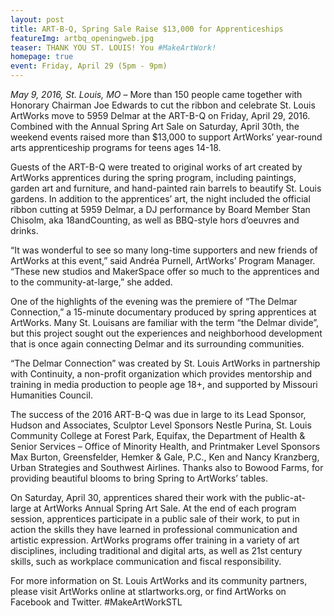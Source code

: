 ```yaml
---
layout: post
title: ART-B-Q, Spring Sale Raise $13,000 for Apprenticeships
featureImg: artbq_openingweb.jpg
teaser: THANK YOU ST. LOUIS! You #MakeArtWork!
homepage: true
event: Friday, April 29 (5pm - 9pm)
---
```


<i>May 9, 2016, St. Louis, MO</i> – More than 150 people came together with Honorary Chairman Joe Edwards to cut the ribbon and celebrate St. Louis ArtWorks move to 5959 Delmar at the ART-B-Q on Friday, April 29, 2016. Combined with the Annual Spring Art Sale on Saturday, April 30th, the weekend events raised more than $13,000 to support ArtWorks’ year-round arts apprenticeship programs for teens ages 14-18.

Guests of the ART-B-Q were treated to original works of art created by ArtWorks apprentices during the spring program, including paintings, garden art and furniture, and hand-painted rain barrels to beautify St. Louis gardens. In addition to the apprentices’ art, the night included the official ribbon cutting at 5959 Delmar, a DJ performance by Board Member Stan Chisolm, aka 18andCounting, as well as BBQ-style hors d’oeuvres and drinks.

“It was wonderful to see so many long-time supporters and new friends of ArtWorks at this event,” said Andréa Purnell, ArtWorks’ Program Manager.  “These new studios and MakerSpace offer so much to the apprentices and to the community-at-large,” she added.

One of the highlights of the evening was the premiere of “The Delmar Connection,” a 15-minute documentary produced by spring apprentices at ArtWorks. Many St. Louisans are familiar with the term “the Delmar divide”, but this project sought out the experiences and neighborhood development that is once again connecting Delmar and its surrounding communities.  

“The Delmar Connection” was created by St. Louis ArtWorks in partnership with Continuity, a non-profit organization which provides mentorship and training in media production to people age 18+, and supported by Missouri Humanities Council.

The success of the 2016 ART-B-Q was due in large to its Lead Sponsor, Hudson and Associates, Sculptor Level Sponsors Nestle Purina, St. Louis Community College at Forest Park, Equifax, the Department of Health & Senior Services – Office of Minority Health, and Printmaker Level Sponsors Max Burton, Greensfelder, Hemker & Gale, P.C., Ken and Nancy Kranzberg, Urban Strategies and Southwest Airlines. Thanks also to Bowood Farms, for providing beautiful blooms to bring Spring to ArtWorks’ tables.

On Saturday, April 30, apprentices shared their work with the public-at-large at ArtWorks Annual Spring Art Sale. At the end of each program session, apprentices participate in a public sale of their work, to put in action the skills they have learned in professional communication and artistic expression. ArtWorks programs offer training in a variety of art disciplines, including traditional and digital arts, as well as 21st century skills, such as workplace communication and fiscal responsibility. 

For more information on St. Louis ArtWorks and its community partners, please visit ArtWorks online at stlartworks.org, or find ArtWorks on Facebook and Twitter. #MakeArtWorkSTL

###
